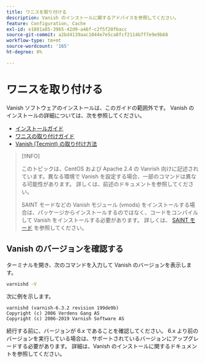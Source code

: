 ```yaml
---
title: ワニスを取り付ける
description: Vanish のインストールに関するアドバイスを参照してください。
feature: Configuration, Cache
exl-id: e1881a85-3965-42d9-a46f-c2f5f20fbacc
source-git-commit: a2bd4139aac1044e7e5ca8fcf2114b7f7e9e9b68
workflow-type: tm+mt
source-wordcount: '165'
ht-degree: 0%

---
```


# ワニスを取り付ける

Vanish ソフトウェアのインストールは、このガイドの範囲外です。 Vanish のインストールの詳細については、次を参照してください。

- [インストールガイド](https://www.varnish-software.com/developers/tutorials/installing-varnish-ubuntu/)
- [ワニスの取り付けガイド](https://www.varnish-cache.org/docs)
- [Vanish (Tecmint) の取り付け方法](https://www.tecmint.com/install-varnish-cache-web-accelerator/)

>[!INFO]
>
>このトピックは、CentOS および Apache 2.4 の Vanrish 向けに記述されています。異なる環境で Vanish を設定する場合、一部のコマンドは異なる可能性があります。 詳しくは、前述のドキュメントを参照してください。
>
>SAINT モードなどの Vanish モジュール (vmods) をインストールする場合は、パッケージからインストールするのではなく、コードをコンパイルして Vanish をインストールする必要があります。 詳しくは、 [SAINT モード](config-varnish-advanced.md#saint-mode) を参照してください。

## Vanish のバージョンを確認する

ターミナルを開き、次のコマンドを入力して Vanish のバージョンを表示します。

```bash
varnishd -V
```

次に例を示します。

```terminal
varnishd (varnish-6.3.2 revision 199de9b)
Copyright (c) 2006 Verdens Gang AS
Copyright (c) 2006-2019 Varnish Software AS
```

続行する前に、バージョンが 6.x であることを確認してください。 6.x より前のバージョンを実行している場合は、サポートされているバージョンにアップグレードする必要があります。 詳細は、Vanish のインストールに関するドキュメントを参照してください。
